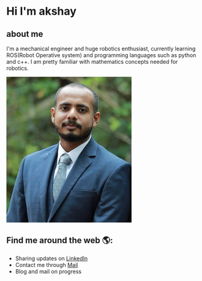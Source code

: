 # Hi I'm akshay
## **about me**
I'm a mechanical engineer and huge robotics enthusiast, currently learning ROS(Robot Operative system) and programming languages such as python and c++. I am pretty familiar with mathematics concepts needed for robotics.


![photo](https://github.com/akshayphilip/akshayphilip/blob/main/images/resize.jpg?raw=true)


## Find me around the web 🌎:
* Sharing updates on [LinkedIn](https://www.linkedin.com/in/akshayphilip/)
* Contact me through [Mail](akshayphilip@gmail.com)
* Blog and mail on progress